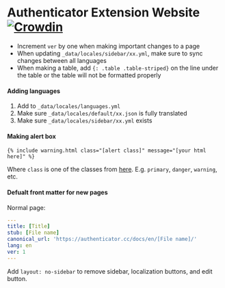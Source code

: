 # Authenticator Extension Website [![Crowdin](https://d322cqt584bo4o.cloudfront.net/authenticator-docs/localized.svg)](https://crowdin.com/project/authenticator-docs)

- Increment `ver` by one when making important changes to a page
- When updating `_data/locales/sidebar/xx.yml`, make sure to sync changes between all languages
- When making a table, add `{: .table .table-striped}` on the line under the table or the table will not be formatted properly

#### Adding languages

1. Add to `_data/locales/languages.yml`
2. Make sure `_data/locales/default/xx.json` is fully translated
3. Make sure `_data/locales/sidebar/xx.yml` exists

#### Making alert box

```
{% include warning.html class="[alert class]" message="[your html here]" %}

```
Where `class` is one of the classes from [here](https://getbootstrap.com/docs/4.3/components/alerts/#examples). E.g. `primary`, `danger`, `warning`, etc.

#### Defualt front matter for new pages

Normal page:

```yml
---
title: [Title]
stub: [File name]
canonical_url: 'https://authenticator.cc/docs/en/[File name]/'
lang: en
ver: 1
---
```

Add `layout: no-sidebar` to remove sidebar, localization buttons, and edit button.
